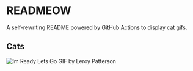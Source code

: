# READMEOW

A self-rewriting README powered by GitHub Actions to display cat gifs.

## Cats

![Im Ready Lets Go GIF by Leroy Patterson](https://media3.giphy.com/media/CjmvTCZf2U3p09Cn0h/200.gif?cid=9acd02daowg0r6rudn0551tb4h9869dgmbgufmurlru9tght&ep=v1_gifs_search&rid=200.gif&ct=g)
